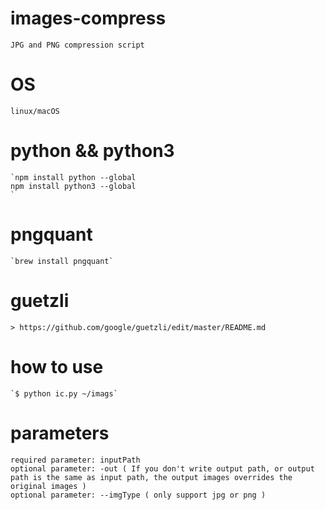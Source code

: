 # images-compress
    JPG and PNG compression script
# OS
    linux/macOS
# python && python3
    `npm install python --global
    npm install python3 --global
    `
# pngquant
    `brew install pngquant`
# guetzli
    > https://github.com/google/guetzli/edit/master/README.md

# how to use
    `$ python ic.py ~/imags`
# parameters
    required parameter: inputPath
    optional parameter: -out ( If you don't write output path, or output path is the same as input path, the output images overrides the original images )
    optional parameter: --imgType ( only support jpg or png )
